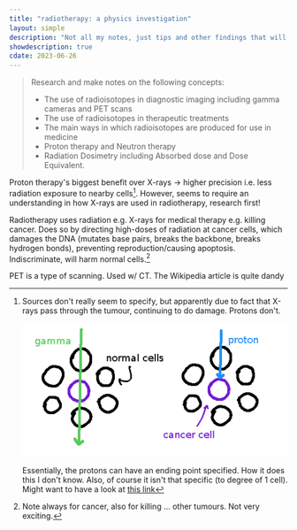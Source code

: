 ```yaml
---
title: "radiotherapy: a physics investigation"
layout: simple
description: "Not all my notes, just tips and other findings that will help guide you."
showdescription: true
cdate: 2023-06-26
---
```


> Research and make notes on the following concepts:
> - The use of radioisotopes in diagnostic imaging including gamma cameras and PET scans
> - The use of radioisotopes in therapeutic treatments
> - The main ways in which radioisotopes are produced for use in medicine
> - Proton therapy and Neutron therapy
> - Radiation Dosimetry including Absorbed dose and Dose Equivalent.

Proton therapy's biggest benefit over X-rays → higher precision i.e. less radiation exposure to nearby cells[^2]. However, seems to require an understanding in how X-rays are used in radiotherapy, research first!

[^2]: Sources don't really seem to specify, but apparently due to fact that X-rays pass through the tumour, continuing to do damage. Protons don't.

    ![tumour](../assets/tumour.png)

    Essentially, the protons can have an ending point specified. How it does this I don't know. Also, of course it isn't that specific (to degree of 1 cell). Might want to have a look at [this link](https://www.cancer.gov/news-events/cancer-currents-blog/2020/proton-therapy-safety-versus-traditional-radiation)

Radiotherapy uses radiation e.g. X-rays for medical therapy e.g. killing cancer. Does so by directing high-doses of radiation at cancer cells, which damages the DNA (mutates base pairs, breaks the backbone, breaks hydrogen bonds), preventing reproduction/causing apoptosis. Indiscriminate, will harm normal cells.[^1]

[^1]: Note always for cancer, also for killing ... other tumours. Not very exciting.

PET is a type of scanning. Used w/ CT. The Wikipedia article is quite dandy